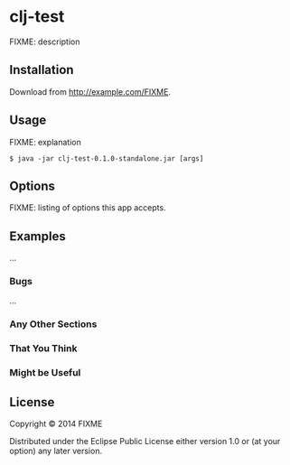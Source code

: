 # clj-test

FIXME: description

## Installation

Download from http://example.com/FIXME.

## Usage

FIXME: explanation

    $ java -jar clj-test-0.1.0-standalone.jar [args]

## Options

FIXME: listing of options this app accepts.

## Examples

...

### Bugs

...

### Any Other Sections
### That You Think
### Might be Useful

## License

Copyright © 2014 FIXME

Distributed under the Eclipse Public License either version 1.0 or (at
your option) any later version.

